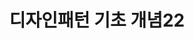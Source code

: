 ---
title: 디자인패턴 기초 개념22
layout: single
categories:
- DesignPattern
tag:
- Head First Design Pattern
description: 디자인 패턴 기초 개념 설명
article_tag1: 헤드퍼스트 디자인 패턴
article_section: 디자인 패턴 기초
meta_keywords: Design Pattern
toc: true
toc_sticky: true
toc_label: Index
---